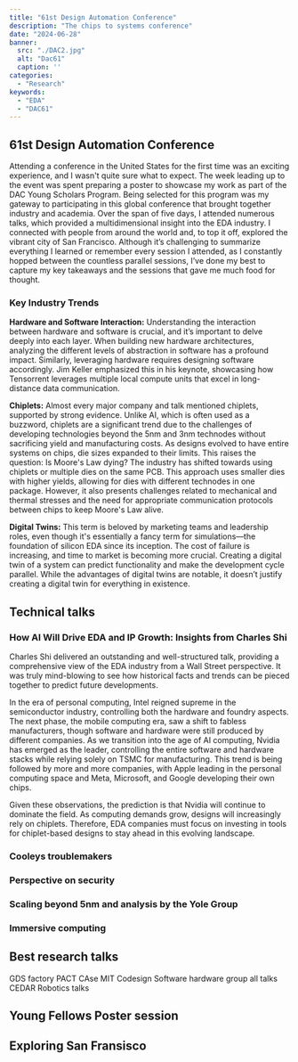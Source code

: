 ```yaml
---
title: "61st Design Automation Conference"
description: "The chips to systems conference"
date: "2024-06-28"
banner:
  src: "./DAC2.jpg"
  alt: "Dac61"
  caption: ''
categories:
  - "Research"
keywords:
  - "EDA"
  - "DAC61"
---
```


## 61st Design Automation Conference

Attending a conference in the United States for the first time was an exciting experience, and I wasn't quite sure what to expect. The week leading up to the event was spent preparing a poster to showcase my work as part of the DAC Young Scholars Program. Being selected for this program was my gateway to participating in this global conference that brought together industry and academia. Over the span of five days, I attended numerous talks, which provided a multidimensional insight into the EDA industry. I connected with people from around the world and, to top it off, explored the vibrant city of San Francisco. Although it’s challenging to summarize everything I learned or remember every session I attended, as I constantly hopped between the countless parallel sessions, I’ve done my best to capture my key takeaways and the sessions that gave me much food for thought.

### Key Industry Trends

**Hardware and Software Interaction:** Understanding the interaction between hardware and software is crucial, and it’s important to delve deeply into each layer. When building new hardware architectures, analyzing the different levels of abstraction in software has a profound impact. Similarly, leveraging hardware requires designing software accordingly. Jim Keller emphasized this in his keynote, showcasing how Tensorrent leverages multiple local compute units that excel in long-distance data communication.

**Chiplets:** Almost every major company and talk mentioned chiplets, supported by strong evidence. Unlike AI, which is often used as a buzzword, chiplets are a significant trend due to the challenges of developing technologies beyond the 5nm and 3nm technodes without sacrificing yield and manufacturing costs. As designs evolved to have entire systems on chips, die sizes expanded to their limits. This raises the question: Is Moore's Law dying? The industry has shifted towards using chiplets or multiple dies on the same PCB. This approach uses smaller dies with higher yields, allowing for dies with different technodes in one package. However, it also presents challenges related to mechanical and thermal stresses and the need for appropriate communication protocols between chips to keep Moore's Law alive.

**Digital Twins:** This term is beloved by marketing teams and leadership roles, even though it's essentially a fancy term for simulations—the foundation of silicon EDA since its inception. The cost of failure is increasing, and time to market is becoming more crucial. Creating a digital twin of a system can predict functionality and make the development cycle parallel. While the advantages of digital twins are notable, it doesn’t justify creating a digital twin for everything in existence.

## Technical talks

### How AI Will Drive EDA and IP Growth: Insights from Charles Shi

Charles Shi delivered an outstanding and well-structured talk, providing a comprehensive view of the EDA industry from a Wall Street perspective. It was truly mind-blowing to see how historical facts and trends can be pieced together to predict future developments.

In the era of personal computing, Intel reigned supreme in the semiconductor industry, controlling both the hardware and foundry aspects. The next phase, the mobile computing era, saw a shift to fabless manufacturers, though software and hardware were still produced by different companies. As we transition into the age of AI computing, Nvidia has emerged as the leader, controlling the entire software and hardware stacks while relying solely on TSMC for manufacturing. This trend is being followed by more and more companies, with Apple leading in the personal computing space and Meta, Microsoft, and Google developing their own chips.

Given these observations, the prediction is that Nvidia will continue to dominate the field. As computing demands grow, designs will increasingly rely on chiplets. Therefore, EDA companies must focus on investing in tools for chiplet-based designs to stay ahead in this evolving landscape.

### Cooleys troublemakers

### Perspective on security

### Scaling beyond 5nm and analysis by the Yole Group

### Immersive computing

## Best research talks

GDS factory
PACT
CAse
MIT
Codesign 
Software hardware group all talks
CEDAR
Robotics talks

## Young Fellows Poster session

## Exploring San Fransisco
